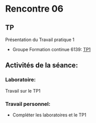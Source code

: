 # Rencontre 06

## TP
Présentation du Travail pratique 1
- Groupe Formation continue 6139: [TP1](/tp_FC/tp1)

## Activités de la séance: 

### Laboratoire: 
Travail sur le TP1

### Travail personnel: 
- Compléter les laboratoires et le TP1